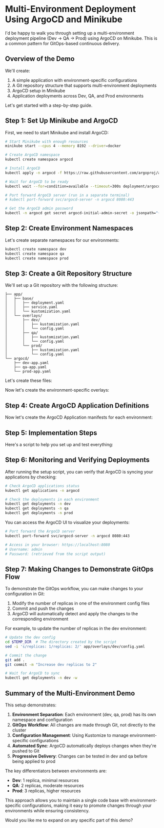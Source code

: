 # Multi-Environment Deployment Using ArgoCD and Minikube

I'd be happy to walk you through setting up a multi-environment deployment pipeline (Dev → QA → Prod) using ArgoCD on Minikube. This is a common pattern for GitOps-based continuous delivery.

## Overview of the Demo

We'll create:
1. A simple application with environment-specific configurations
2. A Git repository structure that supports multi-environment deployments
3. ArgoCD setup in Minikube
4. Application deployments across Dev, QA, and Prod environments

Let's get started with a step-by-step guide.

## Step 1: Set Up Minikube and ArgoCD

First, we need to start Minikube and install ArgoCD:

```bash
# Start Minikube with enough resources
minikube start --cpus 4 --memory 8192 --driver=docker

# Create ArgoCD namespace
kubectl create namespace argocd

# Install ArgoCD
kubectl apply -n argocd -f https://raw.githubusercontent.com/argoproj/argo-cd/stable/manifests/install.yaml

# Wait for ArgoCD to be ready
kubectl wait --for=condition=available --timeout=300s deployment/argocd-server -n argocd

# Port forward ArgoCD server (run in a separate terminal)
# kubectl port-forward svc/argocd-server -n argocd 8080:443

# Get the ArgoCD admin password
kubectl -n argocd get secret argocd-initial-admin-secret -o jsonpath="{.data.password}" | base64 -d
```

## Step 2: Create Environment Namespaces

Let's create separate namespaces for our environments:

```bash
kubectl create namespace dev
kubectl create namespace qa
kubectl create namespace prod
```

## Step 3: Create a Git Repository Structure

We'll set up a Git repository with the following structure:

```
├── app/
│   ├── base/
│   │   ├── deployment.yaml
│   │   ├── service.yaml
│   │   └── kustomization.yaml
│   └── overlays/
│       ├── dev/
│       │   ├── kustomization.yaml
│       │   └── config.yaml
│       ├── qa/
│       │   ├── kustomization.yaml
│       │   └── config.yaml
│       └── prod/
│           ├── kustomization.yaml
│           └── config.yaml
└── argocd/
    ├── dev-app.yaml
    ├── qa-app.yaml
    └── prod-app.yaml
```

Let's create these files:

Now let's create the environment-specific overlays:

## Step 4: Create ArgoCD Application Definitions

Now let's create the ArgoCD Application manifests for each environment:

## Step 5: Implementation Steps

Here's a script to help you set up and test everything:

## Step 6: Monitoring and Verifying Deployments

After running the setup script, you can verify that ArgoCD is syncing your applications by checking:

```bash
# Check ArgoCD applications status
kubectl get applications -n argocd

# Check the deployments in each environment
kubectl get deployments -n dev
kubectl get deployments -n qa
kubectl get deployments -n prod
```

You can access the ArgoCD UI to visualize your deployments:

```bash
# Port forward the ArgoCD server
kubectl port-forward svc/argocd-server -n argocd 8080:443

# Access in your browser: https://localhost:8080
# Username: admin
# Password: (retrieved from the script output)
```

## Step 7: Making Changes to Demonstrate GitOps Flow

To demonstrate the GitOps workflow, you can make changes to your configuration in Git:

1. Modify the number of replicas in one of the environment config files
2. Commit and push the changes
3. ArgoCD will automatically detect and apply the changes to the corresponding environment

For example, to update the number of replicas in the dev environment:

```bash
# Update the dev config
cd $TEMP_DIR  # The directory created by the script
sed -i 's/replicas: 1/replicas: 2/' app/overlays/dev/config.yaml

# Commit the change
git add .
git commit -m "Increase dev replicas to 2"

# Wait for ArgoCD to sync
kubectl get deployments -n dev -w
```

## Summary of the Multi-Environment Demo

This setup demonstrates:

1. **Environment Separation**: Each environment (dev, qa, prod) has its own namespace and configuration
2. **GitOps Workflow**: All changes are made through Git, not directly to the cluster
3. **Configuration Management**: Using Kustomize to manage environment-specific configurations
4. **Automated Sync**: ArgoCD automatically deploys changes when they're pushed to Git
5. **Progressive Delivery**: Changes can be tested in dev and qa before being applied to prod

The key differentiators between environments are:
- **Dev**: 1 replica, minimal resources
- **QA**: 2 replicas, moderate resources
- **Prod**: 3 replicas, higher resources

This approach allows you to maintain a single code base with environment-specific configurations, making it easy to promote changes through your environments while ensuring consistency.

Would you like me to expand on any specific part of this demo?
